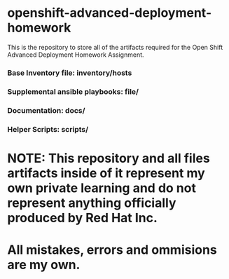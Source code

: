 # openshift-advanced-deployment-homework
This is the repository to store all of the artifacts required for the Open Shift Advanced Deployment Homework Assignment.

### Base Inventory file: inventory/hosts
### Supplemental ansible playbooks: file/
### Documentation: docs/
### Helper Scripts: scripts/


# NOTE: This repository and all files artifacts inside of it represent my own private learning and do not represent anything officially produced by Red Hat Inc.
# All mistakes, errors and ommisions are my own.

